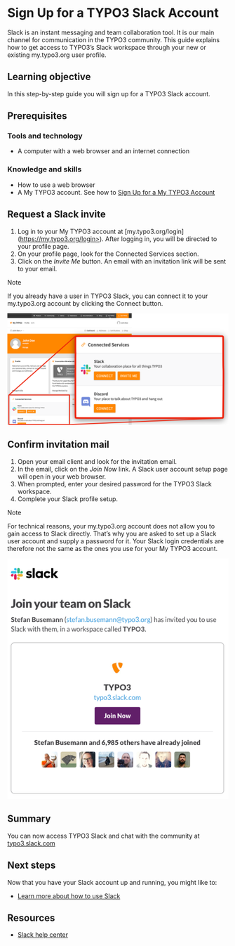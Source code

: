 # Sign Up for a TYPO3 Slack Account

<!-- #Beginner @mabolek -->

Slack is an instant messaging and team collaboration tool. It is our main channel for communication in the TYPO3 community. This guide explains how to get access to TYPO3’s Slack workspace through your new or existing my.typo3.org user profile.

## Learning objective

In this step-by-step guide you will sign up for a TYPO3 Slack account.

## Prerequisites

### Tools and technology

* A computer with a web browser and an internet connection

### Knowledge and skills

* How to use a web browser
* A My TYPO3 account. See how to [Sign Up for a My TYPO3 Account](SignUpForAMyTypo3Account.md)

## Request a Slack invite

1. Log in to your My TYPO3 account at [my.typo3.org/login] (https://my.typo3.org/login>). After logging in, you will be directed to your profile page.
2. On your profile page, look for the Connected Services section.
3. Click on the *Invite Me* button. An email with an invitation link will be sent to your email.

> [!NOTE]
> If you already have a user in TYPO3 Slack, you can connect it to your my.typo3.org account by clicking the Connect button.

![Screenshot of a user profile page with a focus on the Connected Services section. Options to connect Slack, labeled Your collaboration place for all things TYPO3, and Discord, labeled Your place to talk about TYPO3 and hang out, are shown.](Images/SignUpForATypo3SlackAccount/SlackSendInviteButtonInContext.png)

## Confirm invitation mail

1. Open your email client and look for the invitation email.
2. In the email, click on the *Join Now* link. A Slack user account setup page will open in your web browser.
3. When prompted, enter your desired password for the TYPO3 Slack workspace.
4. Complete your Slack profile setup.

> [!NOTE]
> For technical reasons, your my.typo3.org account does not allow you to gain access to Slack directly. That’s why you are asked to set up a Slack user account and supply a password for it. Your Slack login credentials are therefore not the same as the ones you use for your My TYPO3 account.

![Slack invitation screen to join the TYPO3 workspace, showing Join your team on Slack. An invite from Stefan Busemann appears, with a Join Now button and profile pictures of some members.](Images/SignUpForATypo3SlackAccount/SlackInvitationMail.png)

## Summary

You can now access TYPO3 Slack and chat with the community at [typo3.slack.com](https://typo3.slack.com)

## Next steps

Now that you have your Slack account up and running, you might like to:

* [Learn more about how to use Slack](https://slack.com/help/articles/218080037-Getting-started-for-new-Slack-users)

## Resources

* [Slack help center](https://slack.com/help/categories/360000049043)
